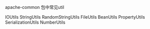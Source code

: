 
apache-common 包中常见util

IOUtils
StringUtils
RandomStringUtils
FileUtils
BeanUtils
PropertyUtils
SerializationUtils
NumberUtils


